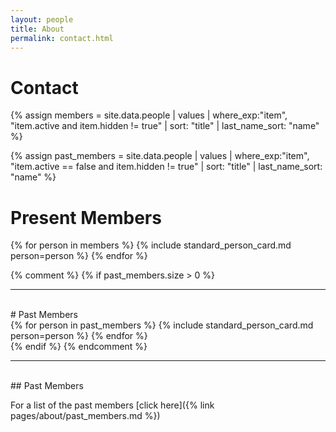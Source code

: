 ```yaml
---
layout: people
title: About
permalink: contact.html
---
```



# Contact

{% assign members = site.data.people | values
                                     | where_exp:"item", "item.active and item.hidden != true"
                                     | sort: "title"
                                     | last_name_sort: "name" %}

{% assign past_members = site.data.people | values
                                          | where_exp:"item", "item.active == false and item.hidden != true"
                                          | sort: "title"
                                          | last_name_sort: "name" %}

# Present Members

<div class="container-fluid">
<div class="row">
{% for person in members %}
    {% include standard_person_card.md person=person %}
{% endfor %}
</div>
</div>

{% comment %}
{% if past_members.size > 0 %}
<br>
<hr>
<br> 
# Past Members

<div class="container-fluid">
<div class="row">
    {% for person in past_members %}
        {% include standard_person_card.md person=person %}
    {% endfor %}
</div>
</div>
{% endif %}
{% endcomment %}

<br>
<hr>
<br> 
## Past Members

For a list of the past members [click here]({% link pages/about/past_members.md %})
